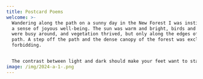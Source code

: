 ```yaml
---
title: Postcard Poems
welcome: >-
  Wandering along the path on a sunny day in the New Forest I was instilled with
  a sense of joyous well-being. The sun was warm and bright, birds and insects
  were busy around, and vegetation thrived, but only along the edges of the
  path. A step off the path and the dense canopy of the forest was excluding and
  forbidding.


  The contrast between light and dark should make your feet want to stay firmly on the path, but the mind's curiosity sometimes pulls in the wrong direction and then your feet just have to follow. Getting lost in the forest ignites the imagination.
image: /img/2024-a-1-.png
---
```

